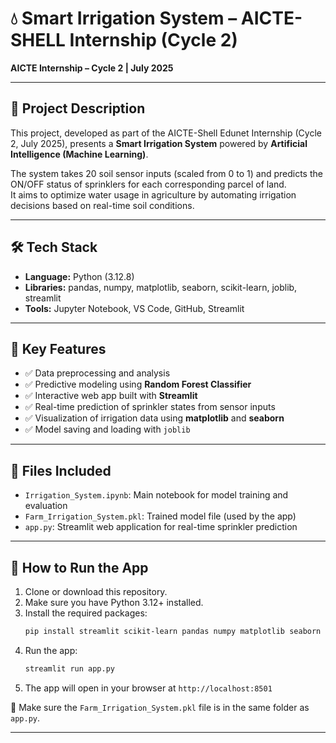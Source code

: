 # 💧 Smart Irrigation System – AICTE-SHELL Internship (Cycle 2)

**AICTE Internship – Cycle 2 | July 2025**

---

## 📘 Project Description

This project, developed as part of the AICTE-Shell Edunet Internship (Cycle 2, July 2025), presents a **Smart Irrigation System** powered by **Artificial Intelligence (Machine Learning)**.

The system takes 20 soil sensor inputs (scaled from 0 to 1) and predicts the ON/OFF status of sprinklers for each corresponding parcel of land.  
It aims to optimize water usage in agriculture by automating irrigation decisions based on real-time soil conditions.

---

## 🛠️ Tech Stack

- **Language:** Python (3.12.8)  
- **Libraries:** pandas, numpy, matplotlib, seaborn, scikit-learn, joblib, streamlit  
- **Tools:** Jupyter Notebook, VS Code, GitHub, Streamlit    

---

## 🔑 Key Features

- ✅ Data preprocessing and analysis  
- ✅ Predictive modeling using **Random Forest Classifier**  
- ✅ Interactive web app built with **Streamlit**  
- ✅ Real-time prediction of sprinkler states from sensor inputs  
- ✅ Visualization of irrigation data using **matplotlib** and **seaborn**  
- ✅ Model saving and loading with `joblib`  

---

## 📁 Files Included

- `Irrigation_System.ipynb`: Main notebook for model training and evaluation  
- `Farm_Irrigation_System.pkl`: Trained model file (used by the app)  
- `app.py`: Streamlit web application for real-time sprinkler prediction  

---

## 🚀 How to Run the App

1. Clone or download this repository.
2. Make sure you have Python 3.12+ installed.
3. Install the required packages:
   ```bash
   pip install streamlit scikit-learn pandas numpy matplotlib seaborn joblib
4. Run the app:
   ```bash
   streamlit run app.py
5. The app will open in your browser at `http://localhost:8501`

📌 Make sure the `Farm_Irrigation_System.pkl` file is in the same folder as `app.py`.

---
  

